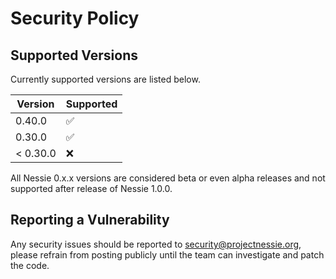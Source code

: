 # Security Policy

## Supported Versions

Currently supported versions are listed below.

| Version  | Supported          |
|----------|--------------------|
| 0.40.0   | :white_check_mark: |
| 0.30.0   | :white_check_mark: |
| < 0.30.0 | :x:                |

All Nessie 0.x.x versions are considered beta or even alpha releases and not supported after
release of Nessie 1.0.0.

## Reporting a Vulnerability

Any security issues should be reported to security@projectnessie.org, please refrain from posting publicly until the team can investigate and patch the code.
